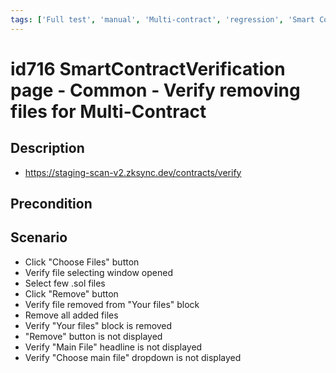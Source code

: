 ```yaml
---
tags: ['Full test', 'manual', 'Multi-contract', 'regression', 'Smart Contract Verification page', 'ZKF-2841', 'Active']
---
```


# id716 SmartContractVerification page - Common  - Verify removing files for Multi-Contract

## Description
  - https://staging-scan-v2.zksync.dev/contracts/verify

## Precondition


## Scenario
- Click "Choose Files" button
- Verify file selecting window opened
- Select few .sol files
- Click "Remove" button
- Verify file removed from "Your files" block
- Remove all added files
- Verify "Your files" block is removed
- "Remove" button is not displayed
- Verify "Main File" headline is not displayed
- Verify "Choose main file" dropdown is not displayed
